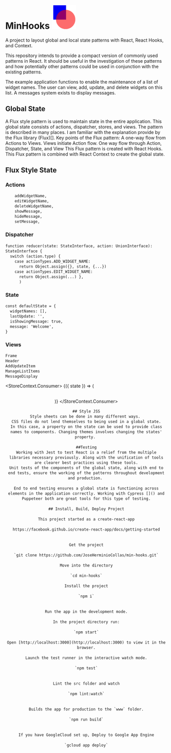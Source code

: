 # MinHooks  <img src="art/min-hooks-art.png" alt="drawing" width="75"/>

A project to layout global and local state patterns with React, React Hooks, and Context. 

This repository intends to provide a compact version of commonly used patterns in React. It should be useful in the investigation of these patterns and how potentially other patterns could be used in conjunction with the existing patterns.

The example application functions to enable the maintenance of a list of widget names.
The user can view, add, update, and delete widgets on this list.
A messages system exists to display messages.

## Global State
A Flux style pattern is used to maintain state in the entire application. This global state consists of actions, dispatcher, stores, and views. The pattern is described in many places. I am familiar with the explanation provide by the Flux library (Flux)[].
Key points of the Flux pattern:
A one-way flow from Actions to Views. Views initiate Action flow.
One way flow through Action, Dispatcher, State, and View
This Flux pattern is created with React Hooks.
This Flux pattern is combined with React Context to create the global state.

## Flux Style State
### Actions
```
    addWidgetName,
    editWidgetName,
    deleteWidgetName,
    showMessage,
    hideMessage,
    setMessage,
```
### Dispatcher
```
function reducer(state: StateInterface, action: UnionInterface): StateInterface {
  switch (action.type) {
    case actionTypes.ADD_WIDGET_NAME:
      return Object.assign({}, state, {...})
    case actionTypes.EDIT_WIDGET_NAME:
      return Object.assign(...) },
      )
```
### State
```
const defaultState = {
  widgetNames: [],
  lastUpdate: '',
  isShowingMessage: true,
  message: 'Welcome',
}
```
### Views
```
Frame
Header
AddUpdateItem
ManageListItems
MessageDisplay
```
<StoreContext.Consumer>
  {({ state }) => (
    <section className={state.cssSheet.classes.container}>
    <Frame> 
        <Header />    
        <AddUpdateItem />
        <ListItems />
        <MessageControl />
        <MessageDisplay />
    </Frame>
)}
</StoreContext.Consumer>
```
## Style JSS
Style sheets can be done in many different ways. 
CSS files do not lend themselves to being used in a global state.
In this case, a property on the state can be used to provide class names to components. Changing themes involves changing the states' property. 

##Testing
Working with Jest to test React is a relief from the multiple libraries necessary previously. Along with the unification of tools are clearer best practices using these tools.
Unit tests of the components of the global state, along with end to end tests, ensure the working of the patterns throughout development and production. 

End to end testing ensures a global state is functioning across elements in the application correctly. Working with Cypress []() and Puppeteer both are great tools for this type of testing.

## Install, Build, Deploy Project

This project started as a create-react-app

https://facebook.github.io/create-react-app/docs/getting-started


Get the project

`git clone https://github.com/JoseHerminioCollas/min-hooks.git`

Move into the directory

`cd min-hooks`

Install the project

`npm i`


Run the app in the development mode.

In the project directory run:

`npm start`

Open [http://localhost:3000](http://localhost:3000) to view it in the browser.

Launch the test runner in the interactive watch mode.

`npm test`


Lint the src folder and watch

`npm lint:watch`


Builds the app for production to the `www` folder.

`npm run build`


If you have GoogleCloud set up, Deploy to Google App Engine

`gcloud app deploy`